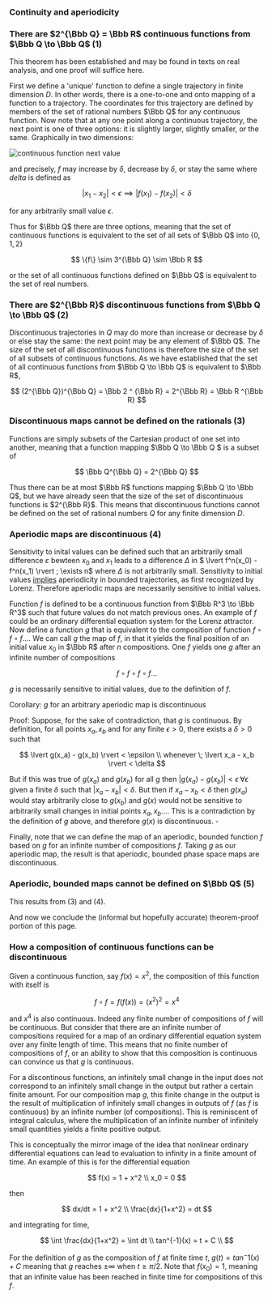 ### Continuity and aperiodicity

### There are $2^{\Bbb Q} = \Bbb R$ continuous functions from $\Bbb Q \to \Bbb Q$ (1)

This theorem has been established and may be found in texts on real analysis, and one proof will suffice here.

First we define a 'unique' function to define a single trajectory in finite dimension $D$.  In other words, there is a one-to-one and onto mapping of a function to a trajectory.  The coordinates for this trajectory are defined by members of the set of rational numbers $\Bbb Q$ for any continuous function.  Now note that at any one point along a continuous trajectory, the next point is one of three options: it is slightly larger, slightly smaller, or the same. Graphically in two dimensions: 

![continuous function next value]({{https://blbadger.github.io}}misc_images/continuous_function_next.png)

and precisely, $f$ may increase by $\delta$, decrease by $\delta$, or stay the same where $delta$ is defined as 

$$ 
\lvert x_1 - x_2 \rvert < \epsilon \implies \lvert f(x_1) - f(x_2) \rvert < \delta 
$$ 

for any arbitrarily small value $\epsilon$. 

Thus for $\Bbb Q$ there are three options, meaning that the set of continuous functions is equivalent to the set of all sets of $\Bbb Q$ into $\{0, 1, 2\}$

$$
\{f\} \sim 3^{\Bbb Q} \sim \Bbb R
$$

or the set of all continuous functions defined on $\Bbb Q$ is equivalent to the set of real numbers. 

### There are $2^{\Bbb R}$ discontinuous functions from $\Bbb Q \to \Bbb Q$ (2)

Discontinuous trajectories in $Q$ may do more than increase or decrease by $\delta$ or else stay the same: the next point may be any element of $\Bbb Q$.   The size of the set of all discontinuous functions is therefore the size of the set of all subsets of continuous functions. As we have established that the set of all continuous functions from $\Bbb Q \to \Bbb Q$ is equivalent to $\Bbb R$, 

$$
(2^{\Bbb Q})^{\Bbb Q} = \Bbb 2 ^ {\Bbb R} = 2^{\Bbb R} = \Bbb R ^{\Bbb R}
$$

### Discontinuous maps cannot be defined on the rationals (3)

Functions are simply subsets of the Cartesian product of one set into another, meaning that a function mapping $\Bbb Q \to \Bbb Q $ is a subset of 

$$
\Bbb Q^{\Bbb Q} = 2^{\Bbb Q}
$$

Thus there can be at most $\Bbb R$ functions mapping $\Bbb Q \to \Bbb Q$, but we have already seen that the size of the set of discontinuous functions is $2^{\Bbb R}$.  This means that discontinuous functions cannot be defined on the set of rational numbers $Q$ for any finite dimension $D$.

### Aperiodic maps are discontinuous (4)

Sensitivity to inital values can be defined such that an arbitrarily small difference $\varepsilon$ bewteen $x_0$ and $x_1$ leads to a difference $\Delta$ in $ \lvert f^n(x_0) - f^n(x_1) \rvert \; \exists n$ where $\Delta$ is not arbitrarily small. Sensitivity to initial values [implies](https://blbadger.github.io/aperiodic-irrationals.html) aperiodicity in bounded trajectories, as first recognized by Lorenz. Therefore aperiodic maps are necessarily sensitive to initial values.

Function $f$ is defined to be a continuous function from $\Bbb R^3 \to \Bbb R^3$ such that future values do not match previous ones.  An example of $f$ could be an ordinary differential equation system for the Lorenz attractor.  Now define a function $g$ that is equivalent to the composition of function $f \circ f \circ f ...$.  We can call $g$ the map of $f$, in that it yields the final position of an initial value $x_0$ in $\Bbb R$ after $n$ compositions. One $f$ yields one $g$ after an infinite number of compositions 

$$
f \circ f \circ f \circ f...
$$

$g$ is necessarily sensitive to initial values, due to the definition of $f$. 

Corollary: $g$ for an arbitrary aperiodic map is discontinuous

Proof: Suppose, for the sake of contradiction, that $g$ is continuous.  By definition, for all points $x_a, x_b$ and for any finite $\epsilon > 0$, there exists a $\delta > 0$ such that

$$
\lvert g(x_a) - g(x_b) \rvert < \epsilon \\
whenever \;  \lvert x_a - x_b \rvert < \delta 
$$

But if this was true of $g(x_a)$ and $g(x_b)$ for all $g$ then $\lvert g(x_a) - g(x_b) \rvert < \epsilon \; \forall \epsilon$ given a finite $\delta$ such that $\lvert x_a - x_b \rvert < \delta$.  But then if $x_a - x_b < \delta$ then $g(x_a)$ would stay arbitrarily close to $g(x_b)$ and $g(x)$ would not be sensitive to arbitrarily small changes in initial points $x_a, x_b...$.  This is a contradiction by the definition of $g$ above, and therefore $g(x)$ is discontinuous. $\square$

Finally, note that we can define the map of an aperiodic, bounded function $f$ based on $g$ for an infinite number of compositions $f$.  Taking $g$ as our aperiodic map, the result is that aperiodic, bounded phase space maps are discontinuous.

### Aperiodic, bounded maps cannot be defined on $\Bbb Q$ (5)

This results from (3) and (4). 

And now we conclude the (informal but hopefully accurate) theorem-proof portion of this page.

### How a composition of continuous functions can be discontinuous

Given a continuous function, say $f(x) = x^2$, the composition of this function with itself is 

$$
f \circ f =f(f(x)) = (x^2)^2 = x^4
$$

and $x^4$ is also continuous. Indeed any finite number of compositions of $f$ will be continuous.  But consider that there are an infinite number of compositions required for a map of an ordinary differential equation system over any finite length of time.  This means that no finite number of compositions of $f$, or an ability to show that this composition is continuous can convince us that $g$ is continuous.

For a discontinous functions, an infinitely small change in the input does not correspond to an infinitely small change in the output but rather a certain finite amount.  For our composition map $g$, this finite change in the output is the result of multiplication of infinitely small changes in outputs of $f$ (as $f$ is continuous) by an infinite number (of compositions).  This is reminiscent of integral calculus, where the multiplication of an infinite number of infinitely small quantities yields a finite positive output. 

This is conceptually the mirror image of the idea that nonlinear ordinary differential equations can lead to evaluation to infinity in a finite amount of time. An example of this is for the differential equation

$$
f(x) = 1 + x^2 \\
x_0 = 0
$$

then

$$
dx/dt = 1 + x^2 \\
\frac{dx}{1+x^2} = dt
$$

and integrating for time,

$$
\int \frac{dx}{1+x^2} = \int dt \\
tan^{-1}(x) = t + C \\
$$

For the definition of $g$ as the composition of $f$ at finite time $t$, $g(t) = tan^-1(x) + C$ meaning that $g$ reaches $\pm \infty$ when $t \ge \pi/2$.  Note that $f(x_0) = 1$, meaning that an infinite value has been reached in finite time for compositions of this $f$. 









